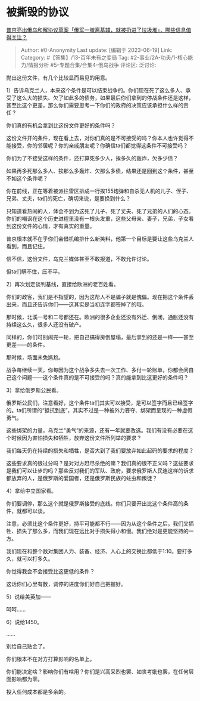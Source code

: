 # 被撕毁的协议
[普京亮出俄乌和解协议草案「俄军一撤离基辅，就被扔进了垃圾堆」，哪些信息值得关注？](https://www.zhihu.com/question/607295832/answer/3080011319)

> Author: #0-Anonymity
> Last update: [编辑于 2023-06-19]
> Link:
> Category: #【答集】/13-百年未有之变局
> Tag:  #2-事业/2A-功夫/1-核心能力/情报分析 #5-专题合集/合集4-俄乌战争
> 评论区:
> 泛讨论:

抛出这份文件，有几个比较显而易见的用意。

1）告诉乌克兰人，本来这个条件是可以结束战争的。你们现在死了这么多人、承受了这么大的损失、欠了如此多的债务，如果最后你们拿到的停战条件还是这样，甚至比这个更差，那么你们需要思考一下你们的政府的决策应该承担什么样的责任？

你们真的有机会拿到比这份文件更好的条件吗？

这份文件开的条件，现在看上去，对你们真的是不可接受的吗？你本人也许觉得不能接受，你的邻居呢？你的亲戚朋友呢？你确信ta们都觉得这条件不可接受吗？

你们为了不接受这样的条件，还打算死多少人，挨多久的轰炸，欠多少债？

如果再多死那么多人、挨那么多轰炸、欠那么多债，结果还是回到这个条件，甚至不如这个条件呢？

你在前线，正在等着被派往雷区排成一行挨155炮弹和自杀无人机的儿子、侄子、兄弟、丈夫，ta们的死亡，确切来说，是要换到什么？

只知道看热闹的人，体会不到为这死了儿子、死了丈夫、死了兄弟的人们的心态。你们的嘲讽在这个历史进程里没有一根头发重，这些父母亲、妻子，兄弟，子女看到这份文件的心情，才有真实的重量。

普京根本就不在乎你们会借机编排什么新笑料，他第一个目标是要让这些乌克兰人看到，而且记住。

信不信，这份文件，乌克兰媒体甚至不敢报道，不敢允许讨论。

但ta们瞒不住，压不平。

2）再次划定谈判基线，直接给欧洲的老百姓看。

你们的政客，我们是不指望的，因为这帮人不是骗子就是傀儡。现在把这个条件丢出来，而且还告诉你们——这其实是当初连字都签掉了的哦。

那时候，北溪一号和二号都还在。欧洲的很多企业还没有外迁、倒闭，通胀还没有持续这么久，很多人还没有破产。

同样的，你们可别闹完一轮，把自己搞得房倒屋塌，最后拿到的还是一样——甚至更差——的条件。

那时候，场面未免尴尬。

战争每继续一天，你每因为这个战争多失去一次工作、多付一轮账单，你都会问自己这个问题——这个条件真的是不可接受的吗？真的能拿到比这更好的条件吗？

3）拿给俄罗斯公民看。

俄罗斯公民们，注意看好，这个条件ta们其实可以接受，是可以签字而且已经签字的。ta们所谓的“抵抗到底”，其实不过是一种被外力篡夺、绑架而呈现的一种虚假勇气。

这些绑架的力量，乌克兰“勇气”的来源，还有一年就要改选。我们有没有必要在这个时候因为害怕损失和牺牲，放弃这份文件所列举的要求？

我们每天仍在持续的损失和牺牲，是否大到了我们要放弃如此起码的要求的程度？

这些要求真的很过分吗？是对对方赶尽杀绝的嘛？我们真的很不正义吗？这些要求是我们可以让步的吗？那些反对我们的军队、政府，要求俄罗斯人民连这样的诉求都放弃的人，是俄罗斯的爱国者，还是俄罗斯民族的蛀虫和叛徒？

4）拿给中立国家看。

你们要调停，那么这个就是俄罗斯接受的底线。你们只要开出比这个条件高的条件，就都可以谈。

注意，必须比这个条件更好，持平可能都不行——因为从这个条件之后，我们又牺牲、损失了那么多，而我们现在远比对手损失得小和慢。我们绝对是更能坚持的一方。

我们现在和整个敌对集团人力、装备、经济、人心上的交换比都低于1:10。要打多久，就可以打多久。

你觉得我会不会接受比这更低的条件？

这话你们心里有数，调停的进度你们好自己把握好。

5）说给美英加——

呵呵……

6）说给1450。

……

别给自己贴金了。

你们根本不在对方打算影响的名单上。

你们能决定啥？影响你们有啥用？你们是兴高采烈也罢、如丧考妣也罢，在任何层面影响都为零。

投入任何成本都是多余的。
